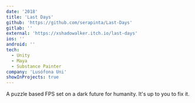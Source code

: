 ```yaml
---
date: '2018'
title: 'Last Days'
github: 'https://github.com/serapinta/Last-Days'
gitlab: ''
external: 'https://xshadowalker.itch.io/last-days'
ios: ''
android: ''
tech:
  - Unity
  - Maya
  - Substance Painter
company: 'Lusófona Uni'
showInProjects: true
---
```


A puzzle based FPS set on a dark future for humanity. It's up to you to fix it.
